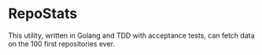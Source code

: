 # RepoStats

This utility, written in Golang and TDD with acceptance tests, can fetch data on the 100 first repositories ever.
